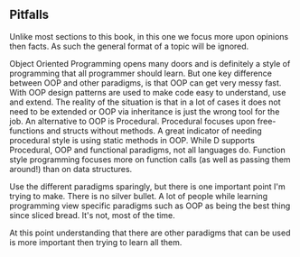## Pitfalls
Unlike most sections to this book, in this one we focus more upon opinions then facts. As such the general format of a topic will be ignored.

Object Oriented Programming opens many doors and is definitely a style of programming that all programmer should learn. But one key difference between OOP and other paradigms, is that OOP can get very messy fast.
With OOP design patterns are used to make code easy to understand, use and extend. The reality of the situation is that in a lot of cases it does not need to be extended or OOP via inheritance is just the wrong tool for the job.
An alternative to OOP is Procedural. Procedural focuses upon free-functions and structs without methods. A great indicator of needing procedural style is using static methods in OOP. While D supports Procedural, OOP and functional paradigms, not all languages do.
Function style programming focuses more on function calls (as well as passing them around!) than on data structures.

Use the different paradigms sparingly, but there is one important point I'm trying to make. There is no silver bullet. A lot of people while learning programming view specific paradigms such as OOP as being the best thing since sliced bread. It's not, most of the time.

At this point understanding that there are other paradigms that can be used is more important then trying to learn all them.

